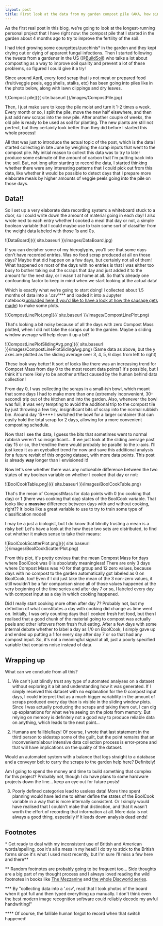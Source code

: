 ```yaml
---
layout: post
title: First look at the data from my garden compost pile (AKA, how simple data can be misleading!)
---
```


As the first real post in this blog, we're going to look at the longest-running personal project that I have right now: the compost pile that I started in the garden about 4 months ago to try to improve the fertility of the soil.

I had tried growing some courgettes/zucchinis\* in the garden and they kept drying out or dying of apparent fungal infections. Then I started following the tweets from a gardener in the US ([@BuildSoil](https://twitter.com/BuildSoil)) who talks a lot about composting as a way to improve soil quality and prevent a lot of these problems, so figured I could give it a try!

Since around April, every food scrap that is not meat or prepared food (fruit/veggie peels, egg shells, stalks, etc) has been going into piles like in the photo below, along with lawn clippings and dry leaves.

![Compost pile]({{ site.baseurl }}/images/CompostPile.jpg)

Then, I just make sure to keep the pile moist and turn it 1-2 times a week. Every month or so, I split the pile, move the new half elsewhere, and then just add new scraps into the new pile. After another couple of weeks, the old pile is ready to be used as soil for planting. The new plants are still not perfect, but they certainly look better than they did before I started this whole process!

All that was just to introduce the actual topic of the post, which is the data I started collecting in late June by weighing the scrap inputs that went to the compost pile. My initial reason to collect this data was to try to later produce some estimate of the amount of carbon that I'm putting back into the soil. But, not long after starting to record the data, I started thinking whether there were any interesting patterns that I could pick out from this data, like whether it would be possible to detect days that I prepare more elaborate meals by higher amounts of veggie peels going into the pile on those days.

## Data!!

So I set up a very elaborate data recording system: a whiteboard stuck to a door, so I could write down the amount of material going in each day! I also wrote next to each entry whether I cooked a meal that day or not, a simple boolean variable that I could maybe use to train some sort of classifier from the weight data labeled with those 1s and 0s.

![DataBoard]({{ site.baseurl }}/images/DataBoard.jpg)

If you can decipher some of my hieroglyphs, you'll see that some days don't have recorded entries. Was no food scrap produced at all on those days? Maybe that did happen on a few days, but certainly not all of them! What happened on most of the days with no entries is that I was either too busy to bother taking out the scraps that day and just added it to the amount for the next day, or I wasn't at home at all. So that's already one confounding factor to keep in mind when we start looking at the actual data!

Which is exactly what we're going to start doing! I collected about 1.5 months of data into a '.csv'\*\*\* and loaded it into a Jupyter notebook([uploaded here if you'd like to have a look at how the sausage gets made](https://github.com/ptizei/MiscAnalyses/blob/master/CompostAnalysesForBlogpost.ipynb)) to make some plots.

![CompostLinePlot.png]({{ site.baseurl }}/images/CompostLinePlot.png)


That's looking a bit noisy because of all the days with zero Compost Mass plotted, when I did not take the scraps out to the garden. Maybe a sliding window average will help clean it up a bit?

![CompostLinePlotSlidingAvg.png]({{ site.baseurl }}/images/CompostLinePlotSlidingAvg.png)
(Same data as above, but the y axes are plotted as the sliding average over 3, 4, 5, 6 days from left to right)

These look way better! It sort of looks like there was an increasing trend for Compost Mass from day 0 to the most recent data points? It's possible, but I think it's more likely to be another artifact caused by the human behind data collection!

From day 0, I was collecting the scraps in a small-ish bowl, which meant  that some days I had to make more than one (extremely inconvenient, 30-second) trip out of the kitchen and into the garden. Also, whenever the bowl was full, it was very tempting to avoid the additional trip to the compost tile by just throwing a few tiny, insignificant bits of scrap into the normal rubbish bin. Around day 15\*\*\*\* I switched the bowl for a larger container that can easily hold the total scrap for 2 days, allowing for a more convenient composting schedule.

Now that I see the data, I guess the bits that sometimes went to normal rubbish weren't so insignificant... If we just look at the sliding average past day 15 or so, the trendline there would probably be parallel to the x-axis. I'll just keep it as an eyeballed trend for now and save this additional analysis for a future revisit of this ongoing dataset, with more data points. This post is already **way** longer than I envisioned it!

Now let's see whether there was any noticeable difference between the two states of my boolean variable on whether I cooked that day or not:

![BoolCookTable.png]({{ site.baseurl }}/images/BoolCookTable.png)

That's the mean of CompostMass for data points with 0 (no cooking that day) or 1 (there was cooking that day) states of the BoolCook variable. That looks like a **massive** difference between days with and without cooking, right?? It looks like a great variable to use to try to train some type of classification model!

I may be a just a biologist, but I do know that blindly trusting a mean is a risky bet! Let's have a look at the how these two sets are distributed, to find out whether it makes sense to take their means:

![BoolCookScatterPlot.png]({{ site.baseurl }}/images/BoolCookScatterPlot.png)

From this plot, it's pretty obvious that the mean Compost Mass for days where BoolCook was 0 is absolutely meaningless! There are only 3 days where Compost Mass was >0 for that group and 12 zero values, because days with no compost to the garden automatically got labeled as 0 on BoolCook, too! Even if I did just take the mean of the 3 non-zero values, it still wouldn't be a fair comparison since all of those values happened at the very beginning of the time series and after day 7 or so, I labeled every day with compost input as a day in which cooking happened.

Did I really start cooking more often after day 7? Probably not, but my definition of what constitutes a day with cooking did change as time went on. Initially, I was only counting days that I cooked fresh hot food, but then I realised that a good chunk of the material going to compost was actually peels and other leftovers from fresh fruit eating. After a few days with some internal debate whether to label a day as 1/0 on BoolCook, I simply gave up and ended up putting a 1 for every day after day 7 or so that had any compost input. So, it's not a meaningful signal at all, just a poorly specified variable that contains noise instead of data.

## Wrapping up

What can we conclude from all this?

1) We can't just blindly trust any type of automated analyses on a dataset without exploring it a bit and understanding how it was generated. If I simply received this dataset with no explanation for the 0 compost input days, I could interpret that as a much bigger variability in the amount of scraps produced every day than is visible in the sliding window plots. Since I was actually producing the scraps and taking them out, I can dig up explanations for what we're seeing on the plots from memory. But relying on memory is definitely not a good way to produce reliable data on anything, which leads to the next point...

2) Humans are fallible/lazy! Of course, I wrote that last statement in the third person to sidestep some of the guilt, but the point remains that an inconvenient/labour intensive data collection process is error-prone and that will have implications on the quality of the dataset.

Would an automated system with a balance that logs straight to a database and a conveyor belt to carry the scraps to the garden help here? Definitely!

Am I going to spend the money and time to build something that complex for this project? Probably not, though I do have plans to some hardware projects down the line... keep an eye out for future posts!

3) Poorly defined categories lead to useless data! More time spent planning would have led me to either define the states of the BoolCook variable in a way that is more internally consistent. Or I simply would have realised that I couldn't make that distinction, and that it wasn't worth the effort of recording that information at all. More data is not always a good thing, especially if it leads down analysis dead ends!

## Footnotes

\* Get ready to deal with my inconsistent use of British and American words/spelling, cos it's all a mess in my head! I do try to stick to the British forms since it's what I used most recently, but I'm sure I'll miss a few here and there\*\*

\*\* Random footnotes are probably going to be frequent too... Side thoughts are a big part of my thought process and I always loved reading the wild footnotes in books like [The Mezzanine](https://en.wikipedia.org/wiki/The_Mezzanine) and [the whole Discworld series](https://en.wikipedia.org/wiki/Discworld).

\*\*\* By "collecting data into a '.csv', read that I took photos of the board when it got full and then typed everything up manually. I don't think even the best modern image recognition software could reliably decode my awful handwriting!"

\*\*\*\* Of course, the fallible human forgot to record when that switch happened!
